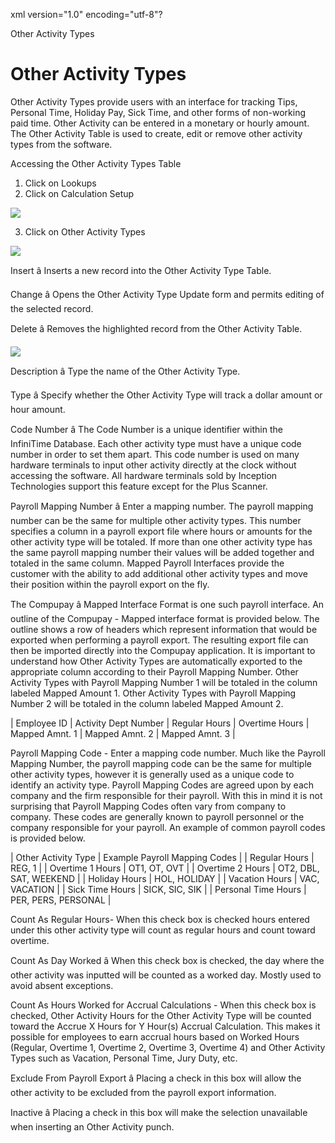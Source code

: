 xml version="1.0" encoding="utf-8"?





Other Activity Types




# Other Activity Types

Other Activity Types provide users with an interface for tracking Tips, Personal Time, Holiday Pay, Sick Time, and other forms of non-working paid time. Other Activity can be entered in a monetary or hourly amount. The Other Activity Table is used to create, edit or remove other activity types from the software.

Accessing the Other Activity Types Table

1. Click on Lookups
2. Click on Calculation Setup

![](images_2/ota_(1).gif)

3. Click on Other Activity Types

![](images_2/ota_(2).gif)

Insert â Inserts a new record into the Other Activity Type Table.

Change â Opens the Other Activity Type Update form and permits editing of the selected record.

Delete â Removes the highlighted record from the Other Activity Table.

![](images_2/ota_(3).gif)

Description â Type the name of the Other Activity Type.

Type â Specify whether the Other Activity Type will track a dollar amount or hour amount.

Code Number â The Code Number is a unique identifier within the InfiniTime Database. Each other activity type must have a unique code number in order to set them apart. This code number is used on many hardware terminals to input other activity directly at the clock without accessing the software. All hardware terminals sold by Inception Technologies support this feature except for the Plus Scanner.

Payroll Mapping Number â Enter a mapping number. The payroll mapping number can be the same for multiple other activity types. This number specifies a column in a payroll export file where hours or amounts for the other activity type will be totaled. If more than one other activity type has the same payroll mapping number their values will be added together and totaled in the same column. Mapped Payroll Interfaces provide the customer with the ability to add additional other activity types and move their position within the payroll export on the fly.

The Compupay â Mapped Interface Format is one such payroll interface. An outline of the Compupay - Mapped interface format is provided below. The outline shows a row of headers which represent information that would be exported when performing a payroll export. The resulting export file can then be imported directly into the Compupay application. It is important to understand how Other Activity Types are automatically exported to the appropriate column according to their Payroll Mapping Number. Other Activity Types with Payroll Mapping Number 1 will be totaled in the column labeled Mapped Amount 1. Other Activity Types with Payroll Mapping Number 2 will be totaled in the column labeled Mapped Amount 2.

| Employee ID | Activity Dept Number | Regular Hours | Overtime Hours | Mapped Amnt. 1 | Mapped Amnt. 2 | Mapped Amnt. 3 |

Payroll Mapping Code - Enter a mapping code number. Much like the Payroll Mapping Number, the payroll mapping code can be the same for multiple other activity types, however it is generally used as a unique code to identify an activity type. Payroll Mapping Codes are agreed upon by each company and the firm responsible for their payroll. With this in mind it is not surprising that Payroll Mapping Codes often vary from company to company. These codes are generally known to payroll personnel or the company responsible for your payroll. An example of common payroll codes is provided below.

| Other Activity Type | Example Payroll Mapping Codes |
| Regular Hours | REG, 1 |
| Overtime 1 Hours | OT1, OT, OVT |
| Overtime 2 Hours | OT2, DBL, SAT, WEEKEND |
| Holiday Hours | HOL, HOLIDAY |
| Vacation Hours | VAC, VACATION |
| Sick Time Hours | SICK, SIC, SIK |
| Personal Time Hours | PER, PERS, PERSONAL |

Count As Regular Hours- When this check box is checked hours entered under this other activity type will count as regular hours and count toward overtime.

Count As Day Worked â When this check box is checked, the day where the other activity was inputted will be counted as a worked day. Mostly used to avoid absent exceptions.

Count As Hours Worked for Accrual Calculations - When this check box is checked, Other Activity Hours for the Other Activity Type will be counted toward the Accrue X Hours for Y Hour(s) Accrual Calculation. This makes it possible for employees to earn accrual hours based on Worked Hours (Regular, Overtime 1, Overtime 2, Overtime 3, Overtime 4) and Other Activity Types such as Vacation, Personal Time, Jury Duty, etc.

Exclude From Payroll Export â Placing a check in this box will allow the other activity to be excluded from the payroll export information.

Inactive â Placing a check in this box will make the selection unavailable when inserting an Other Activity punch.